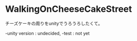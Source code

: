 # WalkingOnCheeseCakeStreet
チーズケーキの周りをunityでうろうろしたくて。

-unity version : undecided,
-test          : not yet
